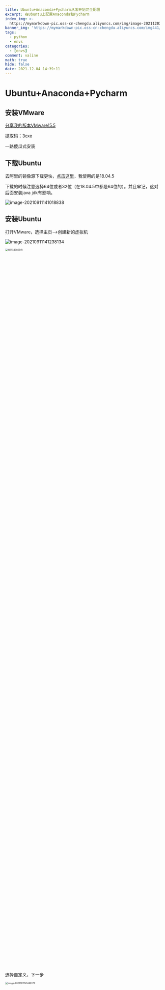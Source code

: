 ```yaml
---
title: Ubuntu+Anaconda+Pycharm从零开始完全配置
excerpt: 在Ubuntu上配置Anaconda和Pycharm
index_img: >-
  https://mymarkdown-pic.oss-cn-chengdu.aliyuncs.com/img/image-20211203212547096.png
banner_img: 'https://mymarkdown-pic.oss-cn-chengdu.aliyuncs.com/img441/1638523690670.jpg'
tags:
  - python
  - envs
categories:
  - [envs]
comment: valine
math: true
hide: false
date: 2021-12-04 14:39:11
---
```


# Ubuntu+Anaconda+Pycharm
## 安装VMware

[分享我的版本VMware15.5](https://pan.baidu.com/s/1Kkmc94VEe7eNREiRvFHYkQ)

提取码：3cxe

一路傻瓜式安装

## 下载Ubuntu

去阿里的镜像源下载更快，[点击这里](http://mirrors.aliyun.com/ubuntu-releases/)，我使用的是18.04.5

下载的时候注意选择64位或者32位（在18.04.5中都是64位的）。并且牢记，这对后面安装java jdk有影响。

![image-20210911141018838](https://mymarkdown-pic.oss-cn-chengdu.aliyuncs.com/img441/7ad7fd0e3ef8d2f6d687bcfd8df788d1.png)

## 安装Ubuntu

打开VMware，选择主页-->创建新的虚拟机

![image-20210911141238134](https://mymarkdown-pic.oss-cn-chengdu.aliyuncs.com/img441/0b82637d87adf497934bb258f7d7f5b4.png)

<img src="https://mymarkdown-pic.oss-cn-chengdu.aliyuncs.com/img441/1631340809(1).jpg" alt="1631340809(1)" style="zoom:50%;" width="60%" />

选择自定义，下一步

<img src="https://mymarkdown-pic.oss-cn-chengdu.aliyuncs.com/img441/image-20210911141449372.png" alt="image-20210911141449372" style="zoom: 50%;" width="60%"  />

默认设置，下一步

<img src="https://mymarkdown-pic.oss-cn-chengdu.aliyuncs.com/img441/1631340961(1).jpg" alt="1631340961(1)" style="zoom:10%;" width="60%" />

选择稍后安装操作系统

![请添加图片描述](https://mymarkdown-pic.oss-cn-chengdu.aliyuncs.com/img441/a0e14eb9a1f248a084b999dc510f88e9.jpg)

选择好客户机操作系统和版本

![请添加图片描述](https://mymarkdown-pic.oss-cn-chengdu.aliyuncs.com/img441/04bd7cc833554833be86dc74cecf44e5.jpg)

选择名字和位置

![image-20210911141939579](https://mymarkdown-pic.oss-cn-chengdu.aliyuncs.com/img441/05003a641be50ccdc7b57c0018d6ed8d.png)

处理器配置，这个需要根据个人的业务需求和电脑配置分配

![image-20210911142028889](https://mymarkdown-pic.oss-cn-chengdu.aliyuncs.com/img441/a193d60e4440b59adbd97316c9c9df40.png)

虚拟机内存，分配大小也需要根据业务需求和电脑配置决定，太小了虚拟机会比较卡

![image-20210911142109837](https://mymarkdown-pic.oss-cn-chengdu.aliyuncs.com/img441/d9590b8b0ea60d2c10685bc4f56959f1.png)

网络类型，默认

![image-20210911142134408](https://mymarkdown-pic.oss-cn-chengdu.aliyuncs.com/img441/ee7859717696af99d153d4bd091d212c.png)

IO默认

![image-20210911142153119](https://mymarkdown-pic.oss-cn-chengdu.aliyuncs.com/img441/1e4e1225d0a6a518438abc52edaf52eb.png)

磁盘默认

![image-20210911142213674](https://mymarkdown-pic.oss-cn-chengdu.aliyuncs.com/img441/dbd935507bf7bb03ca2145105b2fa06c.png)![请添加图片描述](https://mymarkdown-pic.oss-cn-chengdu.aliyuncs.com/img441/fdf81c9f3b4c4e5aa63e37f5c069385c.jpg)

创建新虚拟磁盘

磁盘大小看个人需求

![image-20210911142405386](https://mymarkdown-pic.oss-cn-chengdu.aliyuncs.com/img441/3e035a41326e42a867ced8d63acdb9d3.png)

磁盘文件的存储地址，默认即可

![在这里插入图片描述](https://mymarkdown-pic.oss-cn-chengdu.aliyuncs.com/img441/72341f4e6e3a4d2fa07aee8d3371cf62.png)


选择自定义硬件，在新CD/DVD中选择使用ISO映像文件，选择之前下载的Ubuntu操作系统，然后点右下角关闭，点击完成。

![请添加图片描述](https://mymarkdown-pic.oss-cn-chengdu.aliyuncs.com/img441/41762965302b4f21945f9227aaa65584.jpg)


## 安装系统

**安装系统时容易出现安装界面显示不完全，导致continue按钮无法选中，可以按住alt键拖动窗口即可。**

![image-20210911142826563](https://mymarkdown-pic.oss-cn-chengdu.aliyuncs.com/img441/060accad7e28f04cd82ef62f7dffa127.png)

选择虚拟机，点击开启此虚拟机

![](https://mymarkdown-pic.oss-cn-chengdu.aliyuncs.com/img441/7b1ddc722f134c2dab8411f8ad395ad5.png)


建议直接装英文版，中文字符使用不方便。点击Install Ubuntu

![image-20210911143054598](https://mymarkdown-pic.oss-cn-chengdu.aliyuncs.com/img441/d6ec3004af3b4496d6181e4c6e224d5a.png)

选择键盘，就选英文键盘或者中文键盘都可以。

![image-20210911143209246](https://mymarkdown-pic.oss-cn-chengdu.aliyuncs.com/img441/8bf9155f4fc323d6d2522d8919c2b9bd.png)

默认安装一些软件

![image-20210911143349971](https://mymarkdown-pic.oss-cn-chengdu.aliyuncs.com/img441/8aeb4c04bedbab3ff66aa2859f4fe64d.png)

选择默认的安装方式，会将磁盘文件中的数据给清楚（磁盘文件指的是安装Ubuntu的那个50G磁盘文件）

![](https://mymarkdown-pic.oss-cn-chengdu.aliyuncs.com/img441/78c41df3879144a298aab3be46163583.png)


continue开始安装，选择城市

![image-20210911143642255](https://mymarkdown-pic.oss-cn-chengdu.aliyuncs.com/img441/4299c74e0a568ad2330f3b39e1de792f.png)

设置账号密码

![image-20210911143701815](https://mymarkdown-pic.oss-cn-chengdu.aliyuncs.com/img441/9efd1b042ff6eefc19e7a6605bdb09a0.png)

安装完成后要求重启，完成安装。

## Ubuntu 全屏，VMware tools安装

安装完之后是非全屏的，需要安装VMware tools才能全屏显示

![在这里插入图片描述](https://mymarkdown-pic.oss-cn-chengdu.aliyuncs.com/img441/105ec533b9e24e5c9abeb54fd4962ab3.png)


查看VMware tools的位置

![image-20210911145415327](https://mymarkdown-pic.oss-cn-chengdu.aliyuncs.com/img441/48756f63548d3435d9f3444cf6481d95.png)

用Terminal（ctrl+alt+t打开）新建一个文件夹以供VMware tools 解压，建在哪都可以

```
cd Desktop
mkdir tools
```

然后右键VMware tools 压缩包，解压到新建的文件夹中

![image-20210911145859028](https://mymarkdown-pic.oss-cn-chengdu.aliyuncs.com/img441/0f51ede49666ebe160f76dffdb621352.png)

如果显示Not Enough free Space...就先将压缩文件移到tools文件夹中再直接解压。

![image-20210911150013994](https://mymarkdown-pic.oss-cn-chengdu.aliyuncs.com/img441/bd15a253c2837d5bbb8e66d46c4d3c2c.png)

然后进入解压后的文件夹，在此页面打开Terminal，进入超级用户

```
sudo su
```

然后输入密码，登录超级用户

然后运行安装程序：

```
./vmware-install.pl
```

输入yes开始安装，一路回车

![image-20210911150651319](https://mymarkdown-pic.oss-cn-chengdu.aliyuncs.com/img441/cb67c6c1b897ccf02b066d5ac4dba2a7.png)

看到Enjoy--the Vmware team就安装完成了，全屏的时候就已经可以自动调整大小了。

## 安装java jdk

jdk包括了jre和jvm，分别是Java运行环境和Java虚拟机安装pycharm需要用得到，装pycharm和Anaconda之前先安装这个。

先在Oracle官网下载对应的jdk，个人觉得jdk8已经够用了，新的无非是多一些新特性，暂时用不上。

[下载地址点这里]([外链图片转存失败,源站可能有防盗链机制,建议将图片保存下来直接上传(img-P3hK6zd6-1631348653338)(C:\Users\joffrey\AppData\Roaming\Typora\typora-user-images\image-20210911151030631.png)][外链图片转存失败,源站可能有防盗链机制,建议将图片保存下来直接上传(img-w2Jxy34Q-1631348653339)(C:\Users\joffrey\AppData\Roaming\Typora\typora-user-images\image-20210911151030631.png)])

注意下载jdk，jdk里面带有jre，不要下错了。另外要注意是64位还是32位，下错了会出现以下错误：
![image-20210910154704281](https://mymarkdown-pic.oss-cn-chengdu.aliyuncs.com/img441/6adfa37ec30141a85239af03bd35cf7d.png)

还是用jdk8

![image-20210911151144787](https://mymarkdown-pic.oss-cn-chengdu.aliyuncs.com/img441/73d98e58baaddd482d8e692f1892fe58.png)

先新建一个文件夹，存储解压后的文件

```
cd Desktop
mkdir jdk
```

然后解压文件到Desktop/jdk文件夹

```
sudo tar zxvf ~/Downloads/jdk-8u301-linux-x64.tar.gz -C ~/Desktop/jdk
```

![image-20210911151920137](https://mymarkdown-pic.oss-cn-chengdu.aliyuncs.com/img441/3b780ae7f968f8a5cc8660fe7f2e0ccd.png)

添加环境变量：

```
sudo gedit ~/.bashrc
```

并在打开的文件中输入，第一行路径需要根据个人的解压路径填写

```
export JAVA_HOME=/home/lc/Desktop/jdk/jdk1.8.0_301
export JRE_HOME=${JAVA_HOME}/jre 
export CLASSPATH=:${JAVA_HOME}/lib:${JRE_HOME}/lib 
export PATH=${JAVA_HOME}/bin:$PATH
```

然后使环境变量生效:

```
source ~/.bashrc
```

最后查看是否完成

```
java -version
```

![image-20210911152700050](https://mymarkdown-pic.oss-cn-chengdu.aliyuncs.com/img441/a000c5813faf481be8027494ffee14bc.png)

有版本信息就说明完成了。

## 安装pycharm

[官网下载](https://www.jetbrains.com/pycharm/download/#section=linux)

解压下载的文件夹到目录，我这里是解压到Pycharm文件夹下：

```
mkdir ~/Pycharm
sudo tar zxvf ~/Downloads/pycharm-professional-2021.2.1.tar.gz -C ~/Pycharm
```

进入文件夹/home/lc/Pycharm/pycharm-2021.2.1/bin 运行pycharm.sh

```
cd /home/lc/Pycharm/pycharm-2021.2.1/bin
sh pycharm.sh
```

![image-20210911153916643](https://mymarkdown-pic.oss-cn-chengdu.aliyuncs.com/img441/f9b266960a55dbd98b88d5f04fa38b36.png)

选择continue

![image-20210911153947829](https://mymarkdown-pic.oss-cn-chengdu.aliyuncs.com/img441/e8564be8122306f39d1220160b33fce9.png)

初次安装，不导入设置。剩下的就是激活了。网上有很多激活教程，或者免费试用30天，或者学生认证都可以。

### 配置快捷按钮

在/usr/share/applications 创建一个名为pycharm.desktop的文件

```
cd /usr/share/applications
sudo gedit pycharm.desktop
```

在打开的文件中粘贴

```
[Desktop Entry]
Version=1.0
Type=Application
Name=Pycharm
Icon=/home/lc/Pycharm/pycharm-2021.2.1/bin/pycharm.png
Exec=sh /home/lc/Pycharm/pycharm-2021.2.1/bin/pycharm.sh
MimeType=application/x-py;
Name[en_US]=pycharm
```

主要注意 Icon是图标，Exec 执行的命令，其中的路径要改。

保存后就可以在所有的程序中看到pycharm了

![image-20210911154907027](https://mymarkdown-pic.oss-cn-chengdu.aliyuncs.com/img441/44c46c71f28466a08a05445515f58ddd.png)

## Anaconda 安装

[官网下载](https://www.anaconda.com/products/individual#Downloads)

下载好了执行shell脚本

```
bash Anaconda3-2021.05-Linux-x86_64.sh
```

![image-20210911155401162](https://mymarkdown-pic.oss-cn-chengdu.aliyuncs.com/img441/1d05a7e0fd993b8f48185336b560f047.png)

然后一直回车，直到左下角没有--More--

![image-20210911155458129](https://mymarkdown-pic.oss-cn-chengdu.aliyuncs.com/img441/7b4686cc3e10a564a2e4afaf2ae19ca1.png)

输入yes，回车

![image-20210911155529304](https://mymarkdown-pic.oss-cn-chengdu.aliyuncs.com/img441/4622d61c5398e2a0a117908584bdc118.png)

![image-20210911155646959](https://mymarkdown-pic.oss-cn-chengdu.aliyuncs.com/img441/24f17f4634fe18a9406ea0ac6c2d18e6.png)

添加环境变量，路径根据自己的修改

```
echo 'export PATH="/home/lc/anaconda3/bin/:$PATH"' >> ~/.bashrc
source ~/.bashrc
```

完成后有两个步骤，第一换源，第二做启动图标，第三创建新环境和激活

### 换源

```
conda config --add channels https://mirrors.tuna.tsinghua.edu.cn/anaconda/cloud/conda-forge/
conda config --add channels https://mirrors.tuna.tsinghua.edu.cn/anaconda/pkgs/free/
conda config --add channels https://mirrors.tuna.tsinghua.edu.cn/anaconda/pkgs/main/
conda config --append channels https://mirrors.tuna.tsinghua.edu.cn/anaconda/cloud/fastai/
conda config --append channels https://mirrors.tuna.tsinghua.edu.cn/anaconda/cloud/pytorch/
conda config --append channels https://mirrors.tuna.tsinghua.edu.cn/anaconda/cloud/bioconda/
conda config --set show_channel_urls yes

```

### 启动图标

类似于pycharm

创建一个文件：

```
cd /usr/share/applications/
sudo gedit anaconda.desktop
```

然后在打开的文件中粘贴如下，注意修改Icon和Exec路径：

```
[Desktop Entry]
Version=1.0
Name=Anaconda
Type=Application
GenericName=Anaconda
Comment=Scientific Python Development Environment - Python3
Exec=/home/lc/anaconda3/bin/anaconda-navigator
Categories=Development;Science;IDE;Qt;Education;
Icon=/home/lc/anaconda3/lib/python3.8/site-packages/anaconda_navigator/static/images/anaconda-icon-256x256.png
Terminal=false
StartupNotify=true
MimeType=text/x-python;
```

![image-20210911161538078](https://mymarkdown-pic.oss-cn-chengdu.aliyuncs.com/img441/df1750433d50f7a00c23b0547be0fbf6.png)

### 创建新环境并激活

```
conda create --name xxx python=3.8
```

创建一个名字叫做xxx 的python版本为3.8的环境。我创造的环境名叫mytorch

![image-20210911161839275](https://mymarkdown-pic.oss-cn-chengdu.aliyuncs.com/img441/ac71dda9b9df98464922c6def590ac46.png)

通过如下命令来激活环境

```
conda activate mytorch
```

![image-20210911161908586](https://mymarkdown-pic.oss-cn-chengdu.aliyuncs.com/img441/394851edbfa2fef606abc4b98908cb28.png)

## Anaconda和Pycharm联合使用

参考之前的windows系统中的做法。即将pycharm中的编译器选择位anaconda环境的python编译器
